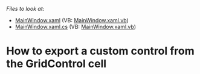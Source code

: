<!-- default file list -->
*Files to look at*:

* [MainWindow.xaml](./CS/dxSampleGrid/MainWindow.xaml) (VB: [MainWindow.xaml.vb](./VB/dxSampleGrid/MainWindow.xaml.vb))
* [MainWindow.xaml.cs](./CS/dxSampleGrid/MainWindow.xaml.cs) (VB: [MainWindow.xaml.vb](./VB/dxSampleGrid/MainWindow.xaml.vb))
<!-- default file list end -->
# How to export a custom control from the GridControl cell

<br/>


